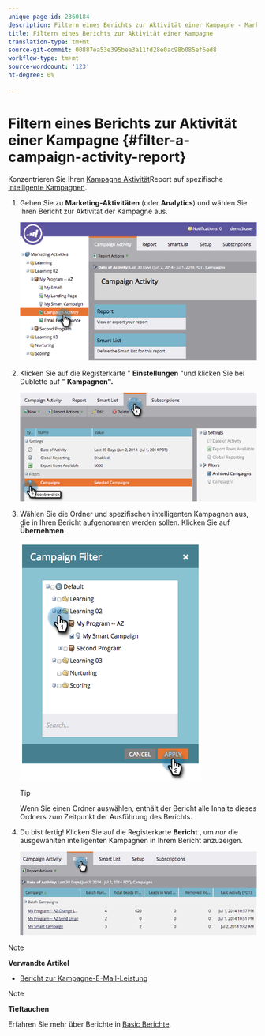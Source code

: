 ```yaml
---
unique-page-id: 2360184
description: Filtern eines Berichts zur Aktivität einer Kampagne - Marketing-Dokumente - Produktdokumentation
title: Filtern eines Berichts zur Aktivität einer Kampagne
translation-type: tm+mt
source-git-commit: 00887ea53e395bea3a11fd28e0ac98b085ef6ed8
workflow-type: tm+mt
source-wordcount: '123'
ht-degree: 0%

---
```



# Filtern eines Berichts zur Aktivität einer Kampagne {#filter-a-campaign-activity-report}

Konzentrieren Sie Ihren [Kampagne Aktivität](../../../../product-docs/reporting/basic-reporting/report-types/campaign-activity-report.md)Report auf spezifische [intelligente Kampagnen](http://docs.marketo.com/display/docs/smart+campaigns).

1. Gehen Sie zu **Marketing-Aktivitäten** (oder **Analytics**) und wählen Sie Ihren Bericht zur Aktivität der Kampagne aus.

   ![](assets/image2014-9-16-16-3a13-3a56.png)

1. Klicken Sie auf die Registerkarte &quot; **Einstellungen** &quot;und klicken Sie bei Dublette auf &quot; **Kampagnen&quot;.**

   ![](assets/image2014-9-16-16-3a14-3a1.png)

1. Wählen Sie die Ordner und spezifischen intelligenten Kampagnen aus, die in Ihren Bericht aufgenommen werden sollen. Klicken Sie auf **Übernehmen**.

   ![](assets/image2014-9-16-16-3a14-3a11.png)

   >[!TIP]
   >
   >Wenn Sie einen Ordner auswählen, enthält der Bericht alle Inhalte dieses Ordners zum Zeitpunkt der Ausführung des Berichts.

1. Du bist fertig! Klicken Sie auf die Registerkarte **Bericht** , um *nur* die ausgewählten intelligenten Kampagnen in Ihrem Bericht anzuzeigen.

   ![](assets/image2014-9-16-16-3a14-3a32.png)

>[!NOTE]
>
>**Verwandte Artikel**
>
>* [Bericht zur Kampagne-E-Mail-Leistung](../../../../product-docs/reporting/basic-reporting/report-types/campaign-email-performance-report.md)

>



>[!NOTE]
>
>**Tieftauchen**
>
>Erfahren Sie mehr über Berichte in [Basic Berichte](http://docs.marketo.com/display/docs/basic+reporting).

